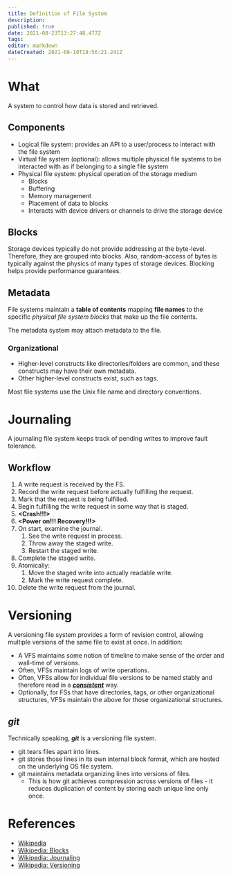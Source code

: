 ```yaml
---
title: Definition of File System
description: 
published: true
date: 2021-08-23T13:27:48.477Z
tags: 
editor: markdown
dateCreated: 2021-08-10T18:56:21.241Z
---
```


# What
A system to control how data is stored and retrieved.

## Components
- Logical file system: provides an API to a user/process to interact with the file system
- Virtual file system (optional): allows multiple physical file systems to be interacted with as if belonging to a single file system
- Physical file system: physical operation of the storage medium
  - Blocks
  - Buffering
  - Memory management
  - Placement of data to blocks
  - Interacts with device drivers or channels to drive the storage device
  
## Blocks
Storage devices typically do not provide addressing at the byte-level. Therefore, they are grouped into blocks. Also, random-access of bytes is typically against the physics of many types of storage devices. Blocking helps provide performance guarantees.

## Metadata
File systems maintain a **table of contents** mapping **file names** to the specific *physical file system blocks* that make up the file contents.

The metadata system may attach metadata to the file.

### Organizational
- Higher-level constructs like directories/folders are common, and these constructs may have their own metadata.
- Other higher-level constructs exist, such as tags.

Most file systems use the Unix file name and directory conventions.

# Journaling
A journaling file system keeps track of pending writes to improve fault tolerance.

## Workflow
1. A write request is received by the FS.
2. Record the write request before actually fulfilling the request.
3. Mark that the request is being fulfilled.
4. Begin fulfilling the write request in some way that is staged.
5. **&lt;Crash!!!&gt;**
6. **&lt;Power on!!! Recovery!!!&gt;**
7. On start, examine the journal.
   1. See the write request in process.
   2. Throw away the staged write.
   3. Restart the staged write.
8. Complete the staged write.
9. Atomically:
   1. Move the staged write into actually readable write.
   2. Mark the write request complete.
10. Delete the write request from the journal.

# Versioning
A versioning file system provides a form of revision control, allowing multiple versions of the same file to exist at once. In addition:
- A VFS maintains some notion of timeline to make sense of the order and wall-time of versions.
- Often, VFSs maintain logs of write operations.
- Often, VFSs allow for individual file versions to be named stably and therefore read in a ***[consistent](/training/qram/nibbles/definition_of_consistent)*** way.
- Optionally, for FSs that have directories, tags, or other organizational structures, VFSs maintain the above for those organizational structures.

## ***git***
Technically speaking, ***git*** is a versioning file system.
- git tears files apart into lines.
- git stores those lines in its own internal block format, which are hosted on the underlying OS file system.
- git maintains metadata organizing lines into versions of files.
  - This is how git achieves compression across versions of files - it reduces duplication of content by storing each unique line only once.

# References
- [Wikipedia](https://en.wikipedia.org/wiki/File_system)
- [Wikipedia: Blocks](https://en.wikipedia.org/wiki/Block_(data_storage))
- [Wikipedia: Journaling](https://en.wikipedia.org/wiki/Journaling_file_system)
- [Wikipedia: Versioning](https://en.wikipedia.org/wiki/Versioning_file_system)
